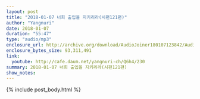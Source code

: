```yaml
---
layout: post
title: "2018-01-07 너희 출입을 지키리라(시편121편)"
author: "Yangnuri"
date: 2018-01-07
duration: "55:47"
type: "audio/mp3"
enclosure_url: http://archive.org/download/AudioJoiner180107123842/AudioJoiner180107123842.mp3
enclosure_bytes_size: 93,311,491
link:
  youtube: http://cafe.daum.net/yangnuri-ch/Q6h4/230
summary: 2018-01-07 너희 출입을 지키리라(시편121편)
show_notes:
---
```



{% include post_body.html %}
